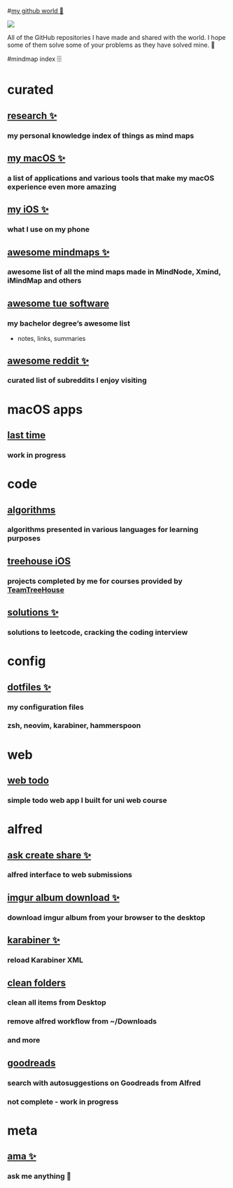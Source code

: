 #[my github world 👾](https://my.mindnode.com/CEAz1uZBt1erP7sL7QXmACp9MktpSTjBseqmghXx)

![](http://i.imgur.com/XVnA9pg.png)

All of the GitHub repositories I have made and shared with the world. I hope some of them solve some of your problems as they have solved mine. 🎊

#mindmap index 🗄️

# curated


## [research ✨](https://github.com/nikitavoloboev/research)

### my personal knowledge index of things as mind maps

## [my macOS ✨](https://github.com/nikitavoloboev/my-mac-os)

### a list of applications and various tools that make my macOS experience even more amazing

## [my iOS ✨](https://github.com/nikitavoloboev/my-ios)

### what I use on my phone

## [awesome mindmaps ✨](https://github.com/nikitavoloboev/awesome-mindmaps)

### awesome list of all the mind maps made in MindNode, Xmind, iMindMap and others

## [awesome tue software](https://github.com/nikitavoloboev/awesome-tue-software)

### my bachelor degree’s awesome list

- notes, links, summaries

## [awesome reddit ✨](https://github.com/nikitavoloboev/awesome-reddit)

### curated list of subreddits I enjoy visiting


# macOS apps


## [last time](https://github.com/nikitavoloboev/last-time)

### work in progress


# code


## [algorithms](https://github.com/nikitavoloboev/algorithms)

### algorithms presented in various languages for learning purposes

## [treehouse iOS](https://github.com/nikitavoloboev/treehouse-ios)

### projects completed by me for courses provided by [TeamTreeHouse](https://teamtreehouse.com/)

## [solutions ✨](https://github.com/nikitavoloboev/solutions)

### solutions to leetcode, cracking the coding interview


# config


## [dotfiles ✨](https://github.com/nikitavoloboev/dotfiles)

### my configuration files

### zsh, neovim, karabiner, hammerspoon


# web


## [web todo](https://github.com/nikitavoloboev/web-todo)

### simple todo web app I built for uni web course


# alfred


## [ask create share ✨](https://github.com/nikitavoloboev/alfred-ask-create-share)

### alfred interface to web submissions

## [imgur album download ✨](https://github.com/nikitavoloboev/alfred-imgur-album-download)

### download imgur album from your browser to the desktop

## [karabiner ✨](https://github.com/nikitavoloboev/alfred-karabiner)

### reload Karabiner XML

## [clean folders](https://github.com/nikitavoloboev/alfred-clean-folders)

### clean all items from Desktop

### remove alfred workflow from ~/Downloads

### and more

## [goodreads](https://github.com/nikitavoloboev/alfred-goodreads)

### search with autosuggestions on Goodreads from Alfred

### not complete - work in progress


# meta


## [ama ✨](https://github.com/nikitavoloboev/ama)

### ask me anything 💬

